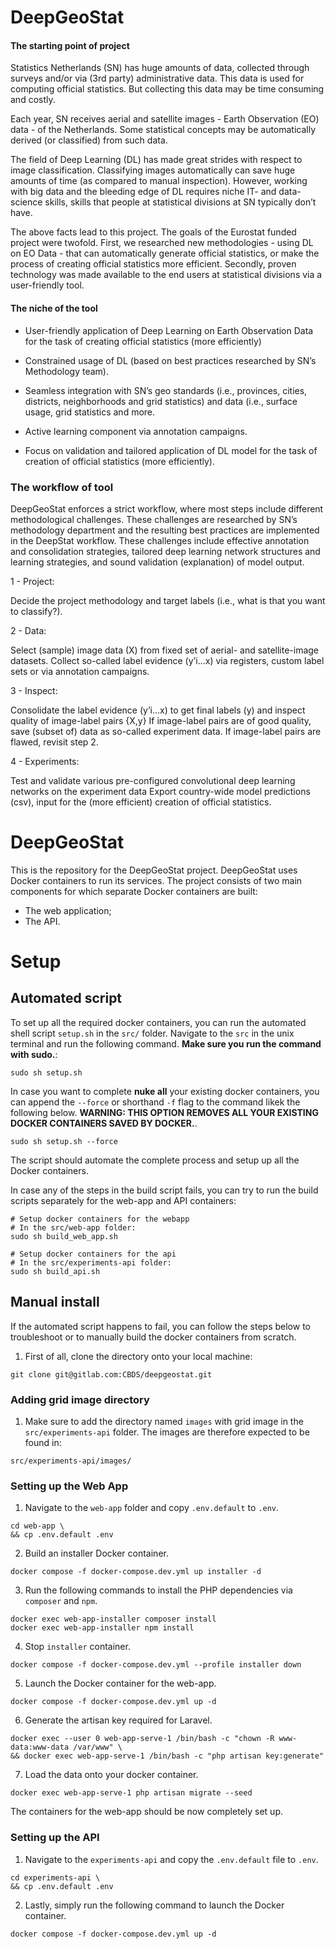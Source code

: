 # DeepGeoStat

#### The starting point of project

Statistics Netherlands (SN) has huge amounts of data, collected through surveys and/or via (3rd party) administrative data. This data is used for computing official statistics. But collecting this data may be time consuming and costly.
      
Each year, SN receives aerial and satellite images - Earth Observation (EO) data - of the Netherlands. Some statistical concepts may be automatically derived (or classified) from such data. 
      
The field of Deep Learning (DL) has made great strides with respect to image classification. Classifying images automatically can save huge amounts of time (as compared to manual inspection). However, working with big data and the bleeding edge of DL requires niche IT- and data-science skills, skills that people at statistical divisions at SN typically don’t have.

The above facts lead to this project. The goals of the Eurostat funded project were twofold. First, we researched new methodologies - using DL on EO Data - that can automatically generate official statistics, or make the process of creating official statistics more efficient. Secondly, proven technology was made available to the end users at statistical divisions via a user-friendly tool.

#### The niche of the tool

* User-friendly application of Deep Learning on Earth Observation Data for the task of creating official statistics (more efficiently)

* Constrained usage of DL (based on best practices researched by SN’s Methodology team).

* Seamless integration with SN’s geo standards (i.e., provinces, cities, districts, neighborhoods and grid statistics) and data (i.e., surface usage, grid statistics and more.

* Active learning component via annotation campaigns.

* Focus on validation and tailored application of DL model for the task of creation of official statistics (more efficiently).

### The workflow of tool

DeepGeoStat enforces a strict workflow, where most steps include different methodological challenges. These challenges are researched by SN’s methodology department and the resulting best practices are implemented in the DeepStat workflow. These challenges include effective annotation and consolidation strategies, tailored deep learning network structures and learning strategies, and sound validation (explanation) of model output.

1 - Project: 

Decide the project methodology and target labels (i.e., what is that you want to classify?).

2 - Data:

Select (sample) image data (X) from fixed set of aerial- and satellite-image datasets.
Collect so-called label evidence (y’i...x) via registers, custom label sets or via annotation campaigns.

3 - Inspect:

Consolidate the label evidence (y’i...x) to get final labels (y) and inspect quality of image-label pairs {X,y}
If image-label pairs are of good quality, save (subset of) data as so-called experiment data. If image-label pairs are flawed, revisit step 2.

4 - Experiments:

Test and validate various pre-configured convolutional deep learning networks on the experiment data
Export country-wide model predictions (csv), input for the (more efficient) creation of official statistics.

# DeepGeoStat

This is the repository for the DeepGeoStat project. DeepGeoStat uses Docker containers to run its services.
The project consists of two main components for which separate Docker containers are built:

  * The web application;
  * The API.

# Setup

## Automated script
To set up all the required docker containers, you can run the automated shell script `setup.sh` in the `src/` folder.
Navigate to the `src` in the unix terminal and run the following command. **Make sure you run the command with sudo.**:

```shell
sudo sh setup.sh
```

In case you want to complete **nuke all** your existing docker containers, you can append the `--force` or shorthand `-f` flag to the command likek the following below.
**WARNING: THIS OPTION REMOVES ALL YOUR EXISTING DOCKER CONTAINERS SAVED BY DOCKER.**.

```shell
sudo sh setup.sh --force
```

The script should automate the complete process and setup up all the Docker containers.

In case any of the steps in the build script fails, you can try to run the build scripts separately for the web-app and API containers:

```shell
# Setup docker containers for the webapp
# In the src/web-app folder:
sudo sh build_web_app.sh
```

```shell
# Setup docker containers for the api
# In the src/experiments-api folder:
sudo sh build_api.sh
```
## Manual install
If the automated script happens to fail, you can follow the steps below to troubleshoot or to manually build the docker containers from scratch.

1. First of all, clone the directory onto your local machine:
```shell
git clone git@gitlab.com:CBDS/deepgeostat.git
```

### Adding grid image directory
1. Make sure to add the directory named `images` with grid image in the `src/experiments-api` folder. The images are therefore expected to be found in:
```shell
src/experiments-api/images/
```

### Setting up the Web App
1. Navigate to the `web-app` folder and copy `.env.default` to `.env`.
```shell
cd web-app \
&& cp .env.default .env
```

2. Build an installer Docker container.
```shell
docker compose -f docker-compose.dev.yml up installer -d
```

3. Run the following commands to install the PHP dependencies via `composer` and `npm`.
```shell
docker exec web-app-installer composer install
docker exec web-app-installer npm install
```

4. Stop `installer` container.
```shell
docker compose -f docker-compose.dev.yml --profile installer down
```

5. Launch the Docker container for the web-app.
```shell
docker compose -f docker-compose.dev.yml up -d
```

6. Generate the artisan key required for Laravel.
```shell
docker exec --user 0 web-app-serve-1 /bin/bash -c "chown -R www-data:www-data /var/www" \
&& docker exec web-app-serve-1 /bin/bash -c "php artisan key:generate"
```

7. Load the data onto your docker container.
```shell
docker exec web-app-serve-1 php artisan migrate --seed
```

The containers for the web-app should be now completely set up.

### Setting up the API
1. Navigate to the `experiments-api` and copy the `.env.default` file to `.env`.
```shell
cd experiments-api \
&& cp .env.default .env
```

2. Lastly, simply run the following command to launch the Docker container.
```shell
docker compose -f docker-compose.dev.yml up -d
```
